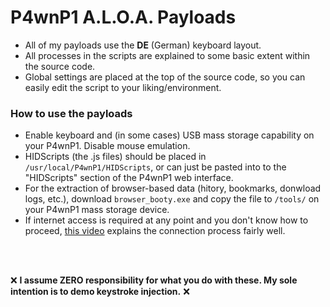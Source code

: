 # P4wnP1 A.L.O.A. Payloads

+ All of my payloads use the **DE** (German) keyboard layout.
+ All processes in the scripts are explained to some basic extent within the source code.
+ Global settings are placed at the top of the source code, so you can easily edit the script to your liking/environment.

### How to use the payloads

+ Enable keyboard and (in some cases) USB mass storage capability on your P4wnP1. Disable mouse emulation.
+ HIDScripts (the .js files) should be placed in `/usr/local/P4wnP1/HIDScripts`, or can just be pasted into to the "HIDScripts" section of the P4wnP1 web interface.
+ For the extraction of browser-based data (hitory, bookmarks, donwload logs, etc.), download `browser_booty.exe` and copy the file to `/tools/` on your P4wnP1 mass storage device.
+ If internet access is required at any point and you don't know how to proceed, [this video](https://youtu.be/QEWaIoal5qU) explains the connection process fairly well.

<br></br>

:x: **I assume ZERO responsibility for what you do with these. My sole intention is to demo keystroke injection.** :x:
